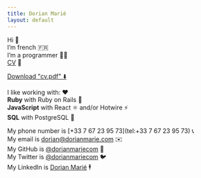 ```yaml
---
title: Dorian Marié
layout: default
---
```


Hi 👋<br>
I’m french 🇫🇷<br>
I’m a programmer 🧑‍💻<br>
[CV](/cv.pdf) 📝

<a href="/cv.pdf" class="bg-black text-white px-4 py-2 rounded !no-underline inline-block hover:bg-gray-800 focus:bg-gray-600">Download "cv.pdf" ⬇️</a>

I like working with: ❤️<br>
**Ruby** with Ruby on Rails 💎<br>
**JavaScript** with React ⚛️ and/or Hotwire ⚡️<br>
**SQL** with PostgreSQL 🐘

My phone number is [+33 7 67 23 95 73](tel:+33 7 67 23 95 73) 📞<br>
My email is [dorian@dorianmarie.com](mailto:dorian@dorianmarie.com) ✉️<br>
My GitHub is [@dorianmariecom](https://github.com/dorianmariecom) 🐙<br>
My Twitter is [@dorianmariecom](https://twitter.com/dorianmariecom) 🐦<br>
My LinkedIn is [Dorian Marié](https://www.linkedin.com/in/dorianmariecom/) 🕴️
